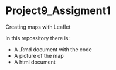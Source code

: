 # Project9_Assigment1
Creating maps with Leaflet

In this repossitory there is: 
- A .Rmd document with the code
- A picture of the map
- A html document
